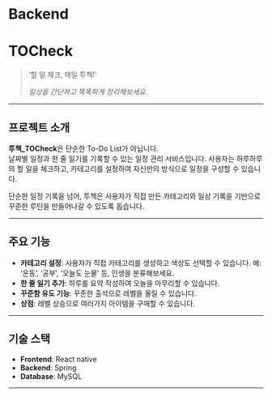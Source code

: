 # Backend
# TOCheck

> ‘할 일 체크, 매일 투첵!’
> 
> _일상을 간단하고 똑똑하게 정리해보세요._

---

## 프로젝트 소개

**투첵_TOCheck**은 단순한 To-Do List가 아닙니다.  
날짜별 일정과 한 줄 일기를 기록할 수 있는 일정 관리 서비스입니다.
사용자는 하루하루의 할 일을 체크하고, 카테고리를 설정하여 자신만의 방식으로 일정을 구성할 수 있습니다.

단순한 일정 기록을 넘어, 투첵은 사용자가 직접 만든 카테고리와 일상 기록을 기반으로
꾸준한 루틴을 만들어나갈 수 있도록 돕습니다.

---

## 주요 기능

- **카테고리 설정**: 사용자가 직접 카테고리를 생성하고 색상도 선택할 수 있습니다. 예: ‘운동’, ‘공부’, ‘오늘도 눈물’ 등, 인생을 분류해보세요.
- **한 줄 일기 추가**: 하루를 요약 작성하여 오늘을 마무리할 수 있습니다.
- **꾸준함 유도 기능**: 꾸준한 출석으로 레벨을 올릴 수 있습니다.
- **상점**: 레벨 상승으로 여러가지 아이템을 구매할 수 있습니다. 
  
---

## 기술 스택

- **Frontend**: React native
- **Backend**: Spring
- **Database**: MySQL

---
